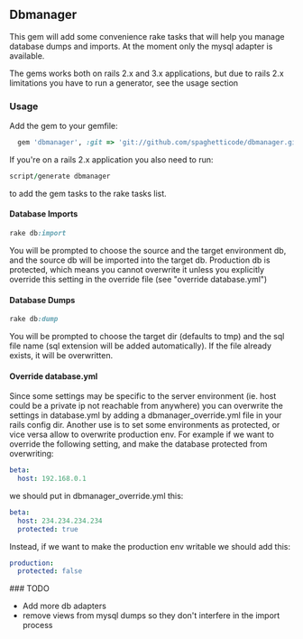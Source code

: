 ## Dbmanager

This gem will add some convenience rake tasks that will help you manage database
dumps and imports. At the moment only the mysql adapter is available.

The gems works both on rails 2.x and 3.x applications, but due to rails 2.x
limitations you have to run a generator, see the usage section

### Usage

Add the gem to your gemfile:

```ruby
  gem 'dbmanager', :git => 'git://github.com/spaghetticode/dbmanager.git'
```

If you're on a rails 2.x application you also need to run:

```ruby
script/generate dbmanager
```
to add the gem tasks to the rake tasks list.

#### Database Imports

```ruby
rake db:import
```

You will be prompted to choose the source and the target environment db, and the
source db will be imported into the target db. Production db is protected, which
means you cannot overwrite it unless you explicitly override this setting in the
override file (see "override database.yml")

#### Database Dumps

```ruby
rake db:dump
```

You will be prompted to choose the target dir (defaults to tmp) and the sql file
name (sql extension will be added automatically). If the file already exists, it
will be overwritten.

#### Override database.yml

Since some settings may be specific to the server environment (ie. host could
be a private ip not reachable from anywhere) you can overwrite the settings in
database.yml by adding a dbmanager_override.yml file in your rails config dir.
Another use is to set some environments as protected, or vice versa allow to
overwrite production env.
For example if we want to override the following setting, and make the database
protected from overwriting:

```yaml
beta:
  host: 192.168.0.1
```
we should put in dbmanager_override.yml this:

```yaml
beta:
  host: 234.234.234.234
  protected: true
```

Instead, if we want to make the production env writable we should add this:

```yaml
production:
  protected: false
```

### TODO

* Add more db adapters
* remove views from mysql dumps so they don't interfere in the import process
